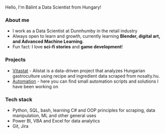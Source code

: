 Hello, I'm Bálint a Data Scientist from Hungary!
### About me

- I work as a Data Scientist at Dunnhumby in the retail industry
- Always open to learn and growth, currently learning **Blender, digital art, and Advanced Machine Learning**.
-  Fun fact: I love **sci-fi stories** and **game development**!

### Projects

- [Vitastat](https://github.com/antalbalint97/Alistat) - Alistat is a data-driven project that analyzes Hungarian gastroculture using recipe and ingredient data scraped from nosalty.hu.
- [Automation](https://github.com/antalbalint97/automation) - here you can find small automation scripts and solutions I have been working on

### Tech stack

- Python, SQL, bash, learning C# and OOP principles for scraping, data manipulation, ML and other general uses
- Power BI, VBA and Excel for data analytics
- Git, Jira
